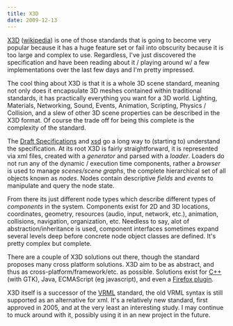 ```yaml
---
title: X3D
date: 2009-12-13
---
```


<a href="http://www.web3d.org/x3d/">X3D</a> (<a href="http://en.wikipedia.org/wiki/X3D">wikipedia</a>) is one of those standards that is going to become very popular because it has a huge feature set or fail into obscurity because it is too large and complex to use. Regardless, I've just discovered the specification and have been reading about it / playing around w/ a few implementations over the last few days and I'm pretty impressed.

The cool thing about X3D is that it is a whole 3D scene standard, meaning not only does it encapsulate 3D meshes contained within traditional standards, it has practically everything you want for a 3D world. Lighting, Materials, Networking, Sound, Events, Animation, Scripting, Physics / Collision, and a slew of other 3D scene properties can be described in the X3D format. Of course the trade off for being this complete is the complexity of the standard.

The <a href="http://www.web3d.org/x3d/specifications/ISO-IEC-19775-1.2-X3D-AbstractSpecification/">Draft Specifications</a> and <a href="http://www.web3d.org/specifications/x3d-3.0.xsd">xsd</a> go a long way to (starting to) understand the specification. At its root X3D is fairly straightforward, it is represented via xml files, created with a <i>generator</i> and parsed with a <i>loader</i>. Loaders do not run any of the dynamic / execution time components, rather a <i>browser</i> is used to manage <i>scenes/scene graphs</i>, the complete hierarchical set of all objects known as <i>nodes</i>. Nodes contain descriptive <i>fields</i> and <i>events</i> to manipulate and query the node state. 

From there its just different node types which describe different types of <i>components</i> in the system. Components exist for 2D and 3D locations, coordinates, geometry, resources (audio, input, network, etc.), animation, collisions, navigation, organization, etc. Needless to say, alot of abstraction/inheritance is used, component interfaces sometimes expand several levels deep before concrete node object classes are defined. It's pretty complex but complete.

There are a couple of X3D solutions out there, though the standard proposes many cross platform solutions. X3D aim to be as abstract, and thus as cross-platform/framework/etc. as possible. Solutions exist for <a href="http://openvrml.org/">C++</a> (with GTK), Java, ECMAScript (eg javascript), and even a <a href="http://cic.nist.gov/vrml/vbdetect.html">Firefox plugin</a>.

X3D itself is a successor of the <a href="http://en.wikipedia.org/wiki/VRML">VRML</a> standard, the old VRML syntax is still supported as an alternative for xml. It's a relatively new standard, first approved in 2005, and at the very least an interesting study. I may continue to muck around with it, possibly using it in an new project in the future.
